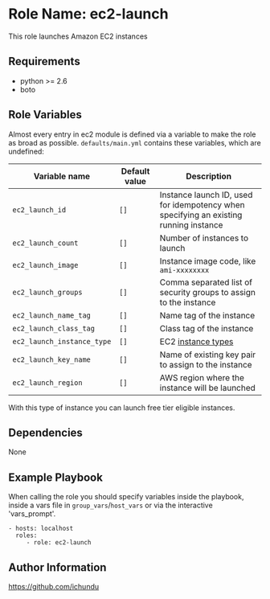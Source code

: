 Role Name: ec2-launch
=====================

This role launches Amazon EC2 instances

Requirements
------------

- python >= 2.6
- boto

Role Variables
--------------

Almost every entry in ec2 module is defined via a variable to make the role as broad as possible. `defaults/main.yml` contains these variables, which are undefined:

|	Variable name	|	Default value	|	Description	|
|-------------------|-------------------|---------------|
| `ec2_launch_id` | `[]` | Instance launch ID, used for idempotency when specifying an existing running instance |
| `ec2_launch_count` | `[]` | Number of instances to launch |
| `ec2_launch_image` | `[]` | Instance image code, like `ami-xxxxxxxx` |
| `ec2_launch_groups` | `[]` | Comma separated list of security groups to assign to the instance |
| `ec2_launch_name_tag` | `[]` | Name tag of the instance |
| `ec2_launch_class_tag` | `[]` | Class tag of the instance |
| `ec2_launch_instance_type` | `[]` | EC2 [instance types](https://aws.amazon.com/ec2/instance-types/) |
| `ec2_launch_key_name` | `[]` | Name of existing key pair to assign to the instance |
| `ec2_launch_region` | `[]` | AWS region where the instance will be launched |


With this type of instance you can launch free tier eligible instances.

Dependencies
------------

None

Example Playbook
----------------

When calling the role you should specify variables inside the playbook, inside a vars file in `group_vars`/`host_vars` or via the interactive 'vars_prompt'.

    - hosts: localhost
      roles:
         - role: ec2-launch


Author Information
------------------

https://github.com/ichundu
